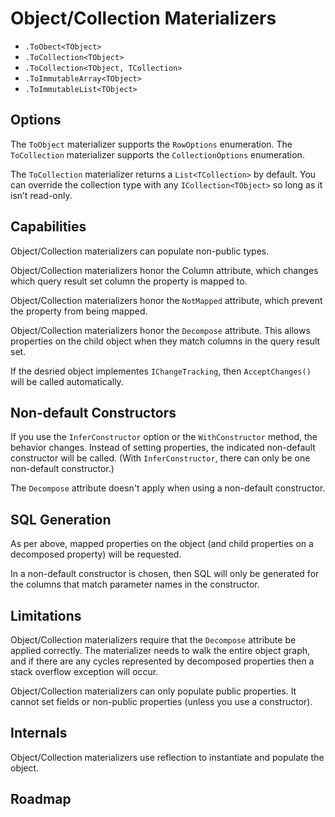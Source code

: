 ﻿# Object/Collection Materializers

* `.ToObect<TObject>`
* `.ToCollection<TObject>`
* `.ToCollection<TObject, TCollection>`
* `.ToImmutableArray<TObject>`
* `.ToImmutableList<TObject>`


## Options

The `ToObject` materializer supports the `RowOptions` enumeration. 
The `ToCollection` materializer supports the `CollectionOptions` enumeration. 

The `ToCollection` materializer returns a `List<TCollection>` by default. You can override the collection type with any `ICollection<TObject>` so long as it isn’t read-only.

## Capabilities

Object/Collection materializers can populate non-public types.

Object/Collection materializers honor the Column attribute, which changes which query result set column the property is mapped to.

Object/Collection materializers honor the `NotMapped` attribute, which prevent the property from being mapped.

Object/Collection materializers honor the `Decompose` attribute. This allows properties on the child object when they match columns in the query result set.

If the desried object implementes `IChangeTracking`, then `AcceptChanges()` will be called automatically.

## Non-default Constructors

If you use the `InferConstructor` option or the `WithConstructor` method, the behavior changes. Instead of setting properties, the indicated non-default constructor will be called. (With `InferConstructor`, there can only be one non-default constructor.)

The `Decompose` attribute doesn't apply when using a non-default constructor.

## SQL Generation

As per above, mapped properties on the object (and child properties on a decomposed property) will be requested.

In a non-default constructor is chosen, then SQL will only be generated for the columns that match parameter names in the constructor.

## Limitations

Object/Collection materializers require that the `Decompose` attribute be applied correctly. The materializer needs to walk the entire object graph, and if there are any cycles represented by decomposed properties then a stack overflow exception will occur.

Object/Collection materializers can only populate public properties. It cannot set fields or non-public properties (unless you use a constructor).

## Internals

Object/Collection materializers use reflection to instantiate and populate the object.

## Roadmap

